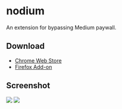 # nodium
An extension for bypassing Medium paywall.

## Download

- [Chrome Web Store](https://chrome.google.com/webstore/detail/nodium/egbbkobkjhplmjkhiigidfppcjljickb)
- [Firefox Add-on](https://addons.mozilla.org/en-US/firefox/addon/nodium/)

## Screenshot

![](https://i.imgur.com/UxpPQgV.png)
![](https://i.imgur.com/3pr88Ue.png)
